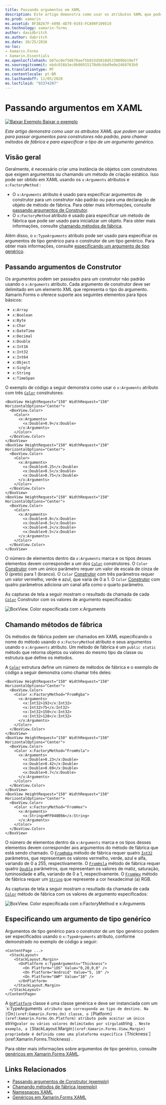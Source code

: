 ```yaml
---
title: Passando argumentos em XAML
description: Este artigo demonstra como usar os atributos XAML que podem ser usados para passar argumentos para construtores não padrão, para chamar métodos de fábrica e para especificar o tipo de um argumento genérico.
ms.prod: xamarin
ms.assetid: 8F3B267F-499E-4D79-9193-FCA99F199519
ms.technology: xamarin-forms
author: davidbritch
ms.author: dabritch
ms.date: 10/25/2016
no-loc:
- Xamarin.Forms
- Xamarin.Essentials
ms.openlocfilehash: b07ec0ef50670aef5b933d5010d523989bb19eff
ms.sourcegitcommit: ebdc016b3ec0b06915170d0cbbd9e0e2469763b9
ms.translationtype: MT
ms.contentlocale: pt-BR
ms.lasthandoff: 11/05/2020
ms.locfileid: "93374297"
---
```

# <a name="passing-arguments-in-xaml"></a>Passando argumentos em XAML

[![Baixar Exemplo](~/media/shared/download.png) Baixar o exemplo](/samples/xamarin/xamarin-forms-samples/xaml-passingconstructorarguments)

_Este artigo demonstra como usar os atributos XAML que podem ser usados para passar argumentos para construtores não padrão, para chamar métodos de fábrica e para especificar o tipo de um argumento genérico._

## <a name="overview"></a>Visão geral

Geralmente, é necessário criar uma instância de objetos com construtores que exigem argumentos ou chamando um método de criação estático. Isso pode ser obtido em XAML usando os `x:Arguments` atributos e `x:FactoryMethod` :

- O `x:Arguments` atributo é usado para especificar argumentos de construtor para um construtor não padrão ou para uma declaração de objeto de método de fábrica. Para obter mais informações, consulte [passando argumentos de Construtor](#passing-constructor-arguments).
- O `x:FactoryMethod` atributo é usado para especificar um método de fábrica que pode ser usado para inicializar um objeto. Para obter mais informações, consulte [chamando métodos de fábrica](#calling-factory-methods).

Além disso, o `x:TypeArguments` atributo pode ser usado para especificar os argumentos de tipo genérico para o construtor de um tipo genérico. Para obter mais informações, consulte [especificando um argumento de tipo genérico](#specifying-a-generic-type-argument).

## <a name="passing-constructor-arguments"></a>Passando argumentos de Construtor

Os argumentos podem ser passados para um construtor não padrão usando o `x:Arguments` atributo. Cada argumento de construtor deve ser delimitado em um elemento XML que representa o tipo do argumento. Xamarin.Forms o oferece suporte aos seguintes elementos para tipos básicos:

- `x:Array`
- `x:Boolean`
- `x:Byte`
- `x:Char`
- `x:DateTime`
- `x:Decimal`
- `x:Double`
- `x:Int16`
- `x:Int32`
- `x:Int64`
- `x:Object`
- `x:Single`
- `x:String`
- `x:TimeSpan`

O exemplo de código a seguir demonstra como usar o `x:Arguments` atributo com três [`Color`](xref:Xamarin.Forms.Color) construtores:

```xaml
<BoxView HeightRequest="150" WidthRequest="150" HorizontalOptions="Center">
  <BoxView.Color>
    <Color>
      <x:Arguments>
        <x:Double>0.9</x:Double>
      </x:Arguments>
    </Color>
  </BoxView.Color>
</BoxView>
<BoxView HeightRequest="150" WidthRequest="150" HorizontalOptions="Center">
  <BoxView.Color>
    <Color>
      <x:Arguments>
        <x:Double>0.25</x:Double>
        <x:Double>0.5</x:Double>
        <x:Double>0.75</x:Double>
      </x:Arguments>
    </Color>
  </BoxView.Color>
</BoxView>
<BoxView HeightRequest="150" WidthRequest="150" HorizontalOptions="Center">
  <BoxView.Color>
    <Color>
      <x:Arguments>
        <x:Double>0.8</x:Double>
        <x:Double>0.5</x:Double>
        <x:Double>0.2</x:Double>
        <x:Double>0.5</x:Double>
      </x:Arguments>
    </Color>
  </BoxView.Color>
</BoxView>
```

O número de elementos dentro da `x:Arguments` marca e os tipos desses elementos devem corresponder a um dos [`Color`](xref:Xamarin.Forms.Color) construtores. O `Color` [Construtor](xref:Xamarin.Forms.Color.%23ctor(System.Double)) com um único parâmetro requer um valor de escala de cinza de 0 (preto) para 1 (branco). O `Color` [Construtor](xref:Xamarin.Forms.Color.%23ctor(System.Double,System.Double,System.Double)) com três parâmetros requer um valor vermelho, verde e azul, que varia de 0 a 1. O `Color` [Construtor](xref:Xamarin.Forms.Color.%23ctor(System.Double,System.Double,System.Double,System.Double)) com quatro parâmetros adiciona um canal alfa como o quarto parâmetro.

As capturas de tela a seguir mostram o resultado da chamada de cada [`Color`](xref:Xamarin.Forms.Color) Construtor com os valores de argumento especificados:

![BoxView. Color especificada com x:Arguments](passing-arguments-images/passing-arguments.png)

## <a name="calling-factory-methods"></a>Chamando métodos de fábrica

Os métodos de fábrica podem ser chamados em XAML especificando o nome do método usando o `x:FactoryMethod` atributo e seus argumentos usando o `x:Arguments` atributo. Um método de fábrica é um `public static` método que retorna objetos ou valores do mesmo tipo da classe ou estrutura que define os métodos.

A [`Color`](xref:Xamarin.Forms.Color) estrutura define um número de métodos de fábrica e o exemplo de código a seguir demonstra como chamar três deles:

```xaml
<BoxView HeightRequest="150" WidthRequest="150" HorizontalOptions="Center">
  <BoxView.Color>
    <Color x:FactoryMethod="FromRgba">
      <x:Arguments>
        <x:Int32>192</x:Int32>
        <x:Int32>75</x:Int32>
        <x:Int32>150</x:Int32>                        
        <x:Int32>128</x:Int32>
      </x:Arguments>
    </Color>
  </BoxView.Color>
</BoxView>
<BoxView HeightRequest="150" WidthRequest="150" HorizontalOptions="Center">
  <BoxView.Color>
    <Color x:FactoryMethod="FromHsla">
      <x:Arguments>
        <x:Double>0.23</x:Double>
        <x:Double>0.42</x:Double>
        <x:Double>0.69</x:Double>
        <x:Double>0.7</x:Double>
      </x:Arguments>
    </Color>
  </BoxView.Color>
</BoxView>
<BoxView HeightRequest="150" WidthRequest="150" HorizontalOptions="Center">
  <BoxView.Color>
    <Color x:FactoryMethod="FromHex">
      <x:Arguments>
        <x:String>#FF048B9A</x:String>
      </x:Arguments>
    </Color>
  </BoxView.Color>
</BoxView>
```

O número de elementos dentro da `x:Arguments` marca e os tipos desses elementos devem corresponder aos argumentos do método de fábrica que está sendo chamado. O [`FromRgba`](xref:Xamarin.Forms.Color.FromRgba(System.Int32,System.Int32,System.Int32,System.Int32)) método de fábrica requer quatro [`Int32`](/dotnet/api/system.int32) parâmetros, que representam os valores vermelho, verde, azul e alfa, variando de 0 a 255, respectivamente. O [`FromHsla`](xref:Xamarin.Forms.Color.FromHsla(System.Double,System.Double,System.Double,System.Double)) método de fábrica requer quatro [`Double`](/dotnet/api/system.double) parâmetros, que representam os valores de matiz, saturação, luminosidade e alfa, variando de 0 a 1, respectivamente. O [`FromHex`](xref:Xamarin.Forms.Color.FromHex(System.String)) método de fábrica requer um [`String`](/dotnet/api/system.string) que represente a cor hexadecimal (a) RGB.

As capturas de tela a seguir mostram o resultado da chamada de cada [`Color`](xref:Xamarin.Forms.Color) método de fábrica com os valores de argumento especificados:

![BoxView. Color especificada com x:FactoryMethod e x:Arguments](passing-arguments-images/factory-methods.png)

## <a name="specifying-a-generic-type-argument"></a>Especificando um argumento de tipo genérico

Argumentos de tipo genérico para o construtor de um tipo genérico podem ser especificados usando o `x:TypeArguments` atributo, conforme demonstrado no exemplo de código a seguir:

```xaml
<ContentPage ...>
  <StackLayout>
    <StackLayout.Margin>
      <OnPlatform x:TypeArguments="Thickness">
        <On Platform="iOS" Value="0,20,0,0" />
        <On Platform="Android" Value="5, 10" />
        <On Platform="UWP" Value="10" />
      </OnPlatform>
    </StackLayout.Margin>
  </StackLayout>
</ContentPage>
```

A [`OnPlatform`](xref:Xamarin.Forms.OnPlatform`1) classe é uma classe genérica e deve ser instanciada com um `x:TypeArguments` atributo que corresponda ao tipo de destino. Na [`On`](xref:Xamarin.Forms.On) classe, o [`Platform`](xref:Xamarin.Forms.On.Platform) atributo pode aceitar um único `string` valor ou vários valores delimitados por vírgula `string` . Neste exemplo, a [`StackLayout.Margin`](xref:Xamarin.Forms.View.Margin) propriedade é definida como uma plataforma específica [`Thickness`](xref:Xamarin.Forms.Thickness) .

Para obter mais informações sobre argumentos de tipo genérico, consulte [genéricos em Xamarin.Forms XAML](generics.md).

## <a name="related-links"></a>Links Relacionados

- [Passando argumentos de Construtor (exemplo)](/samples/xamarin/xamarin-forms-samples/xaml-passingconstructorarguments)
- [Chamando métodos de fábrica (exemplo)](/samples/xamarin/xamarin-forms-samples/xaml-callingfactorymethods)
- [Namespaces XAML](~/xamarin-forms/xaml/namespaces.md)
- [Genéricos em Xamarin.Forms XAML](generics.md)